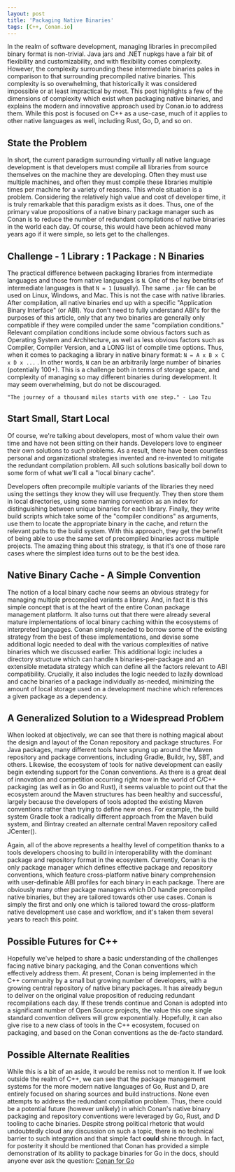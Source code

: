 ```yaml
---
layout: post
title: 'Packaging Native Binaries'
tags: [C++, Conan.io]
---
```


In the realm of software development, managing libraries in precompiled binary format is non-trivial.  Java jars and .NET nupkgs have a fair bit of flexibility and customizability, and with flexibility comes complexity.  However, the complexity surrounding these intermediate binaries pales in comparison to that surrounding precompiled native binaries.  This complexity is so overwhelming, that historically it was considered impossible or at least impractical by most.  This post highlights a few of the dimensions of complexity which exist when packaging native binaries, and explains the modern and innovative approach used by Conan.io to address them.  While this post is focused on C++ as a use-case, much of it applies to other native languages as well, including Rust, Go, D, and so on. 

## State the Problem
In short, the current paradigm surrounding virtually all native language development is that developers must compile all libraries from source themselves on the machine they are developing.  Often they must use multiple machines, and often they must compile these libraries multiple times per machine for a variety of reasons.  This whole situation is a problem.  Considering the relatively high value and cost of developer time, it is truly remarkable that this paradigm exists as it does.  Thus, one of the primary value propositions of a native binary package manager such as Conan is to reduce the number of redundant compilations of native binaries in the world each day.  Of course, this would have been achieved many years ago if it were simple, so lets get to the challenges. 

## Challenge - 1 Library : 1 Package : N Binaries 
The practical difference between packaging libraries from intermediate languages and those from native languages is `N`.  One of the key benefits of intermediate languages is that `N = 1` (usually).  The same `.jar` file can be used on Linux, Windows, and Mac.  This is not the case with native libraries.  After compilation, all native binaries end up with a specific "Application Binary Interface" (or ABI). You don't need to fully understand ABI's for the purposes of this article, only that any two binaries are generally only compatible if they were compiled under the same "compilation conditions."   Relevant compilation conditions include some obvious factors such as Operating System and Architecture, as well as less obvious factors such as Compiler, Compiler Version, and a LONG list of compile time options.  Thus, when it comes to packaging a library in native binary format: `N = A x B x C x D x ...` . In other words, `N` can be an arbitrarily large number of binaries (potentially 100+). This is a challenge both in terms of storage space, and complexity of managing so may different binaries during development.  It may seem overwhelming, but do not be discouraged.  

	"The journey of a thousand miles starts with one step." - Lao Tzu

## Start Small, Start Local
Of course, we're talking about developers, most of whom value their own time and have not been sitting on their hands.  Developers love to engineer their own solutions to such problems. As a result, there have been countless personal and organizational strategies invented and re-invented to mitigate the redundant compilation problem.  All such solutions basically boil down to some form of what we'll call a "local binary cache".  

Developers often precompile multiple variants of the libraries they need using the settings they know they will use frequently.  They then store them in local directories, using some naming convention as an index for distinguishing between unique binaries for each library.  Finally, they write build scripts which take some of the "compiler conditions" as arguments, use them to locate the appropriate binary in the cache, and return the relevant paths to the build system.  With this approach, they get the benefit of being able to use the same set of precompiled binaries across multiple projects.  The amazing thing about this strategy, is that it's one of those rare cases where the simplest idea turns out to be the best idea. 

## Native Binary Cache - A Simple Convention
The notion of a local binary cache now seems an obvious strategy for managing multiple precompiled variants a library. And, in fact it is this simple concept that is at the heart of the entire Conan package management platform.  It also turns out that there were already several mature implementations of local binary caching within the ecosystems of interpreted languages.  Conan simply needed to borrow some of the existing strategy from the best of these implementations, and devise some additional logic needed to deal with the various complexities of native binaries which we discussed earlier.  This additional logic includes a directory structure which can handle `N` binaries-per-package and an extensible metadata strategy which can define all the factors relevant to ABI compatibility. Crucially, it also includes the logic needed to lazily download and cache binaries of a package individually as-needed, minimizing the amount of local storage used on a development machine which references a given package as a dependency.

## A Generalized Solution to a Widespread Problem
When looked at objectively, we can see that there is nothing magical about the design and layout of the Conan repository and package structures.  For Java packages, many different tools have sprung up around the Maven repository and package conventions, including Gradle, Buildr, Ivy, SBT, and others.  Likewise, the ecosystem of tools for native development can easily begin extending support for the Conan conventions.  As there is a great deal of innovation and competition occurring right now in the world of C/C++ packaging (as well as in Go and Rust), it seems valuable to point out that the ecosystem around the Maven structures has been healthy and successful, largely because the developers of tools adopted the existing Maven conventions rather than trying to define new ones.  For example, the build system Gradle took a radically different approach from the Maven build system, and Bintray created an alternate central Maven repository called JCenter(). 

Again, all of the above represents a healthy level of competition thanks to a tools developers choosing to build in interoperability with the dominant package and repository format in the ecosystem.  Currently, Conan is the only package manager which defines effective package and repository conventions, which feature cross-platform native binary comprehension with user-definable ABI profiles for each binary in each package.  There are obviously many other package managers which DO handle precompiled native binaries, but they are tailored towards other use cases.  Conan is simply the first and only one which is tailored toward the cross-platform native development use case and workflow, and it's taken them several years to reach this point. 

## Possible Futures for C++
Hopefully we've helped to share a basic understanding of the challenges facing native binary packaging, and the Conan conventions which effectively address them.  At present, Conan is being implemented in the C++ community by a small but growing number of developers, with a growing central repository of native binary packages.  It has already begun to deliver on the original value proposition of reducing redundant recompilations each day.  If these trends continue and Conan is adopted into a significant number of Open Source projects, the value this one single standard convention delivers will grow exponentially.  Hopefully, it can also give rise to a new class of tools in the C++ ecosystem, focused on packaging, and based on the Conan conventions as the de-facto standard. 

## Possible Alternate Realities
While this is a bit of an aside, it would be remiss not to mention it.  If we look outside the realm of C++, we can see that the package management systems for the more modern native languages of Go, Rust and D, are entirely focused on sharing sources and build instructions.  None even attempts to address the redundant compilation problem.  Thus, there could be a potential future (however unlikely) in which Conan's native binary packaging and repository conventions were leveraged by Go, Rust, and D tooling to cache binaries.  Despite strong political rhetoric that would undoubtedly cloud any discussion on such a topic, there is no technical barrier to such integration and that simple fact **could** shine through.  In fact, for posterity it should be mentioned that Conan has provided a simple demonstration of its ability to package binaries for Go in the docs, should anyone ever ask the question: 
	[Conan for Go](http://conanio.readthedocs.io/en/latest/howtos/package_manager/go.html#go-package-manager)
